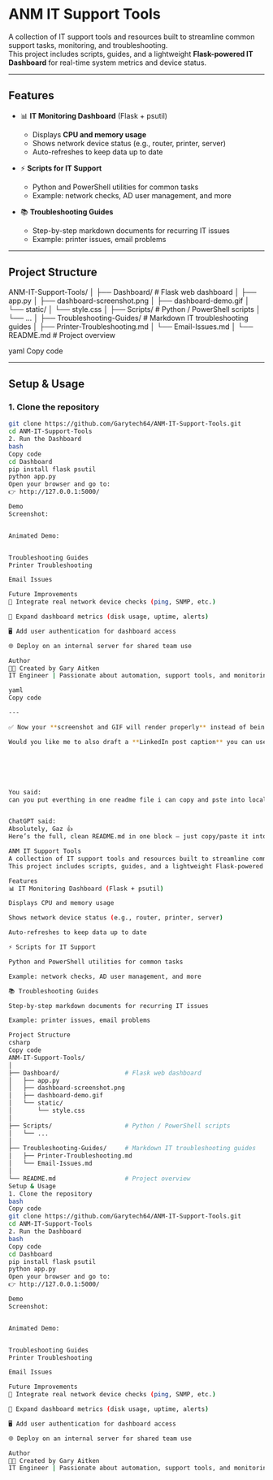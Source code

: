 # ANM IT Support Tools

A collection of IT support tools and resources built to streamline common support tasks, monitoring, and troubleshooting.  
This project includes scripts, guides, and a lightweight **Flask-powered IT Dashboard** for real-time system metrics and device status.

---

## Features

- 📊 **IT Monitoring Dashboard** (Flask + psutil)  
  - Displays **CPU and memory usage**  
  - Shows network device status (e.g., router, printer, server)  
  - Auto-refreshes to keep data up to date  

- ⚡ **Scripts for IT Support**  
  - Python and PowerShell utilities for common tasks  
  - Example: network checks, AD user management, and more  

- 📚 **Troubleshooting Guides**  
  - Step-by-step markdown documents for recurring IT issues  
  - Example: printer issues, email problems  

---

## Project Structure

ANM-IT-Support-Tools/
│
├── Dashboard/ # Flask web dashboard
│ ├── app.py
│ ├── dashboard-screenshot.png
│ ├── dashboard-demo.gif
│ └── static/
│ └── style.css
│
├── Scripts/ # Python / PowerShell scripts
│ └── ...
│
├── Troubleshooting-Guides/ # Markdown IT troubleshooting guides
│ ├── Printer-Troubleshooting.md
│ └── Email-Issues.md
│
└── README.md # Project overview

yaml
Copy code

---

## Setup & Usage

### 1. Clone the repository

```bash
git clone https://github.com/Garytech64/ANM-IT-Support-Tools.git
cd ANM-IT-Support-Tools
2. Run the Dashboard
bash
Copy code
cd Dashboard
pip install flask psutil
python app.py
Open your browser and go to:
👉 http://127.0.0.1:5000/

Demo
Screenshot:


Animated Demo:


Troubleshooting Guides
Printer Troubleshooting

Email Issues

Future Improvements
🔧 Integrate real network device checks (ping, SNMP, etc.)

📡 Expand dashboard metrics (disk usage, uptime, alerts)

🖥️ Add user authentication for dashboard access

🌐 Deploy on an internal server for shared team use

Author
👨‍💻 Created by Gary Aitken
IT Engineer | Passionate about automation, support tools, and monitoring solutions

yaml
Copy code

---

✅ Now your **screenshot and GIF will render properly** instead of being green text.  

Would you like me to also draft a **LinkedIn post caption** you can use to showcase this project once it’s live on GitHub?






You said:
can you put everthing in one readme file i can copy and pste into local file


ChatGPT said:
Absolutely, Gaz 👍
Here’s the full, clean README.md in one block — just copy/paste it into your local README.md file.

ANM IT Support Tools
A collection of IT support tools and resources built to streamline common support tasks, monitoring, and troubleshooting.
This project includes scripts, guides, and a lightweight Flask-powered IT Dashboard for real-time system metrics and device status.

Features
📊 IT Monitoring Dashboard (Flask + psutil)

Displays CPU and memory usage

Shows network device status (e.g., router, printer, server)

Auto-refreshes to keep data up to date

⚡ Scripts for IT Support

Python and PowerShell utilities for common tasks

Example: network checks, AD user management, and more

📚 Troubleshooting Guides

Step-by-step markdown documents for recurring IT issues

Example: printer issues, email problems

Project Structure
csharp
Copy code
ANM-IT-Support-Tools/
│
├── Dashboard/                  # Flask web dashboard
│   ├── app.py
│   ├── dashboard-screenshot.png
│   ├── dashboard-demo.gif
│   └── static/
│       └── style.css
│
├── Scripts/                    # Python / PowerShell scripts
│   └── ...
│
├── Troubleshooting-Guides/     # Markdown IT troubleshooting guides
│   ├── Printer-Troubleshooting.md
│   └── Email-Issues.md
│
└── README.md                   # Project overview
Setup & Usage
1. Clone the repository
bash
Copy code
git clone https://github.com/Garytech64/ANM-IT-Support-Tools.git
cd ANM-IT-Support-Tools
2. Run the Dashboard
bash
Copy code
cd Dashboard
pip install flask psutil
python app.py
Open your browser and go to:
👉 http://127.0.0.1:5000/

Demo
Screenshot:


Animated Demo:


Troubleshooting Guides
Printer Troubleshooting

Email Issues

Future Improvements
🔧 Integrate real network device checks (ping, SNMP, etc.)

📡 Expand dashboard metrics (disk usage, uptime, alerts)

🖥️ Add user authentication for dashboard access

🌐 Deploy on an internal server for shared team use

Author
👨‍💻 Created by Gary Aitken
IT Engineer | Passionate about automation, support tools, and monitoring solutions